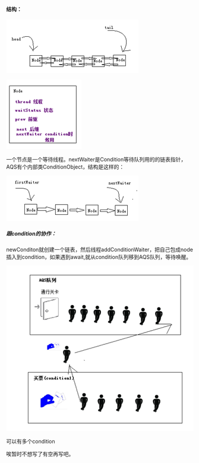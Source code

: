 #### 结构：

![AQS1.png](./img/AQS1.png)

![AQS2.png](./img/AQS2.png)

一个节点是一个等待线程。nextWaiter是Condition等待队列用的的链表指针，AQS有个内部类ConditionObject，结构是这样的：

![AQS3.png](./img/AQS3.png)

##### 跟condition的协作：

newConditon就创建一个链表，然后线程addConditionWaiter，把自己包成node插入到condition，如果遇到await,就从condition队列移到AQS队列，等待唤醒。

![AQS4.png](./img/AQS4.png)

可以有多个condition

唉暂时不想写了有空再写吧。